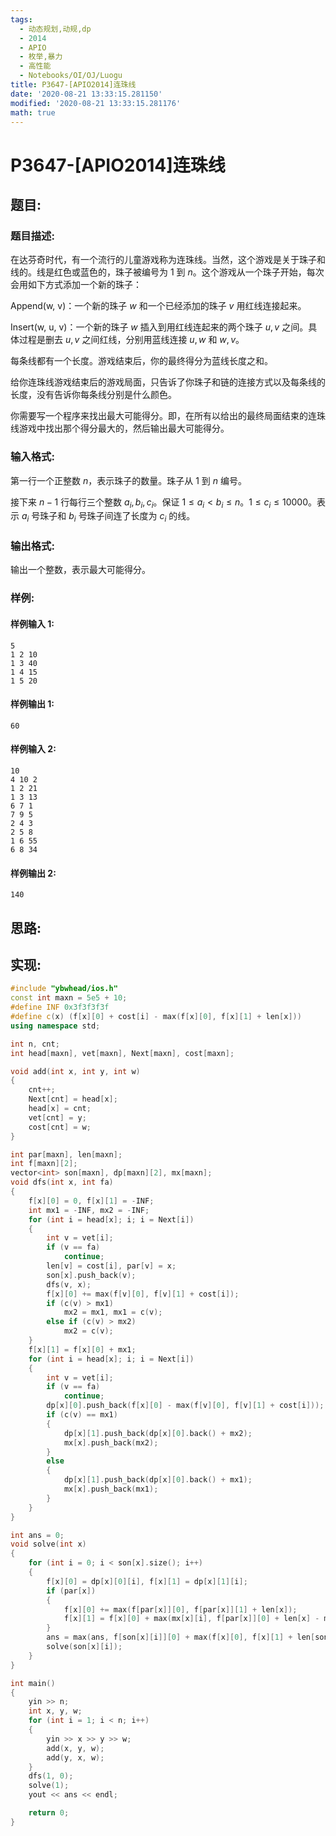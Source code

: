 ```yaml
---
tags:
  - 动态规划,动规,dp
  - 2014
  - APIO
  - 枚举,暴力
  - 高性能
  - Notebooks/OI/OJ/Luogu
title: P3647-[APIO2014]连珠线
date: '2020-08-21 13:33:15.281150'
modified: '2020-08-21 13:33:15.281176'
math: true
---
```


# P3647-[APIO2014]连珠线

## 题目:

### 题目描述:

在达芬奇时代，有一个流行的儿童游戏称为连珠线。当然，这个游戏是关于珠子和线的。线是红色或蓝色的，珠子被编号为 $1$ 到 $n$。这个游戏从一个珠子开始，每次会用如下方式添加一个新的珠子：

Append(w, v)：一个新的珠子 $w$ 和一个已经添加的珠子 $v$ 用红线连接起来。

Insert(w, u, v)：一个新的珠子 $w$ 插入到用红线连起来的两个珠子 $u, v$ 之间。具体过程是删去 $u, v$ 之间红线，分别用蓝线连接 $u, w$ 和 $w, v$。

每条线都有一个长度。游戏结束后，你的最终得分为蓝线长度之和。

给你连珠线游戏结束后的游戏局面，只告诉了你珠子和链的连接方式以及每条线的长度，没有告诉你每条线分别是什么颜色。

你需要写一个程序来找出最大可能得分。即，在所有以给出的最终局面结束的连珠线游戏中找出那个得分最大的，然后输出最大可能得分。

### 输入格式:

第一行一个正整数 $n$，表示珠子的数量。珠子从 $1$ 到 $n$ 编号。

接下来 $n - 1$ 行每行三个整数 $a_i, b_i, c_i$。保证 $1 \leq a_i < b_i \leq n$。$1 \leq c_i \leq 10000$。表示 $a_i$ 号珠子和 $b_i$ 号珠子间连了长度为 $c_i$ 的线。

### 输出格式:

输出一个整数，表示最大可能得分。

### 样例:

#### 样例输入 1:

```
5
1 2 10
1 3 40
1 4 15
1 5 20
```

#### 样例输出 1:

```
60
```

#### 样例输入 2:

```
10
4 10 2
1 2 21
1 3 13
6 7 1
7 9 5
2 4 3
2 5 8
1 6 55
6 8 34
```

#### 样例输出 2:

```
140
```

## 思路:

## 实现:

```cpp
#include "ybwhead/ios.h"
const int maxn = 5e5 + 10;
#define INF 0x3f3f3f3f
#define c(x) (f[x][0] + cost[i] - max(f[x][0], f[x][1] + len[x]))
using namespace std;

int n, cnt;
int head[maxn], vet[maxn], Next[maxn], cost[maxn];

void add(int x, int y, int w)
{
    cnt++;
    Next[cnt] = head[x];
    head[x] = cnt;
    vet[cnt] = y;
    cost[cnt] = w;
}

int par[maxn], len[maxn];
int f[maxn][2];
vector<int> son[maxn], dp[maxn][2], mx[maxn];
void dfs(int x, int fa)
{
    f[x][0] = 0, f[x][1] = -INF;
    int mx1 = -INF, mx2 = -INF;
    for (int i = head[x]; i; i = Next[i])
    {
        int v = vet[i];
        if (v == fa)
            continue;
        len[v] = cost[i], par[v] = x;
        son[x].push_back(v);
        dfs(v, x);
        f[x][0] += max(f[v][0], f[v][1] + cost[i]);
        if (c(v) > mx1)
            mx2 = mx1, mx1 = c(v);
        else if (c(v) > mx2)
            mx2 = c(v);
    }
    f[x][1] = f[x][0] + mx1;
    for (int i = head[x]; i; i = Next[i])
    {
        int v = vet[i];
        if (v == fa)
            continue;
        dp[x][0].push_back(f[x][0] - max(f[v][0], f[v][1] + cost[i]));
        if (c(v) == mx1)
        {
            dp[x][1].push_back(dp[x][0].back() + mx2);
            mx[x].push_back(mx2);
        }
        else
        {
            dp[x][1].push_back(dp[x][0].back() + mx1);
            mx[x].push_back(mx1);
        }
    }
}

int ans = 0;
void solve(int x)
{
    for (int i = 0; i < son[x].size(); i++)
    {
        f[x][0] = dp[x][0][i], f[x][1] = dp[x][1][i];
        if (par[x])
        {
            f[x][0] += max(f[par[x]][0], f[par[x]][1] + len[x]);
            f[x][1] = f[x][0] + max(mx[x][i], f[par[x]][0] + len[x] - max(f[par[x]][0], f[par[x]][1] + len[x]));
        }
        ans = max(ans, f[son[x][i]][0] + max(f[x][0], f[x][1] + len[son[x][i]]));
        solve(son[x][i]);
    }
}

int main()
{
    yin >> n;
    int x, y, w;
    for (int i = 1; i < n; i++)
    {
        yin >> x >> y >> w;
        add(x, y, w);
        add(y, x, w);
    }
    dfs(1, 0);
    solve(1);
    yout << ans << endl;

    return 0;
}

```
